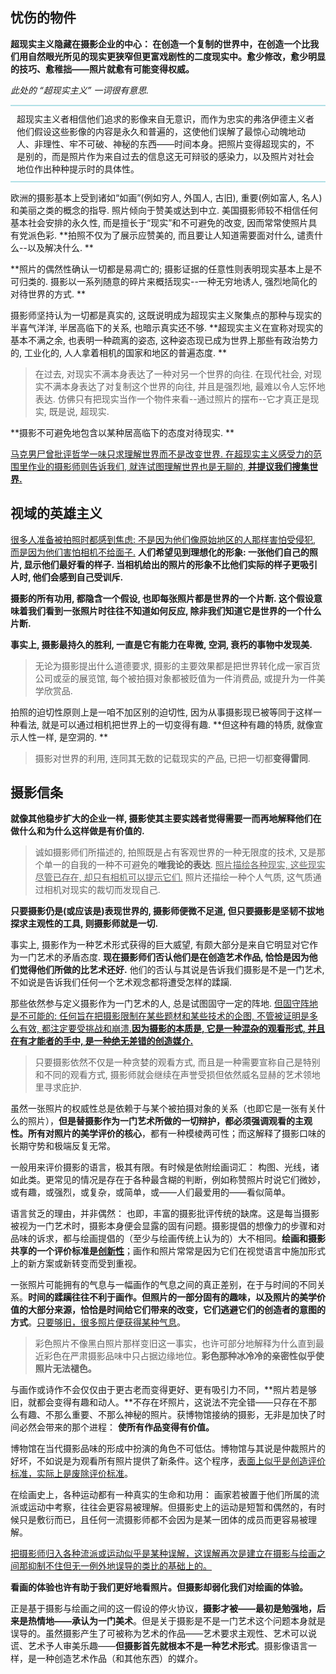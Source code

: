 ## 忧伤的物件

**超现实主义隐藏在摄影企业的中心： 在创造一个复制的世界中，在创造一个比我们用自然眼光所见的现实更狭窄但更富戏剧性的二度现实中。愈少修改，愈少明显的技巧、愈稚拙——照片就愈有可能变得权威。**

*此处的 “超现实主义” 一词很有意思.*

<div style="border-style:solid; border-width:2px 0px; border-color:powderblue; padding: 10px; margin-bottom:10px;">超现实主义者相信他们追求的影像来自无意识，而作为忠实的弗洛伊德主义者他们假设这些影像的内容是永久和普遍的，这使他们误解了最惊心动魄地动人、非理性、牢不可破、神秘的东西——时间本身。把照片变得超现实的，不是别的，而是照片作为来自过去的信息这无可辩驳的感染力，以及照片对社会地位作出种种提示时的具体性。</div>

欧洲的摄影基本上受到诸如“如画”(例如穷人, 外国人, 古旧), 重要(例如富人, 名人) 和美丽之类的概念的指导. 照片倾向于赞美或达到中立. 美国摄影师较不相信任何基本社会安排的永久性, 而是擅长于“现实”和不可避免的改变, 因而常常使照片具有党派色彩. **拍照不仅为了展示应赞美的, 而且要让人知道需要面对什么, 谴责什么--以及解决什么. ** 

**照片的偶然性确认一切都是易凋亡的; 摄影证据的任意性则表明现实基本上是不可归类的. 摄影以一系列随意的碎片来概括现实--一种无穷地诱人, 强烈地简化的对待世界的方式. **

摄影师坚持认为一切都是真实的, 这既说明成为超现实主义聚集点的那种与现实的半喜气洋洋, 半居高临下的关系, 也暗示真实还不够. **超现实主义在宣称对现实的基本不满之余, 也表明一种疏离的姿态, 这种姿态现已成为世界上那些有政治势力的, 工业化的, 人人拿着相机的国家和地区的普遍态度. **

> 在过去, 对现实不满本身表达了一种对另一个世界的向往. 在现代社会, 对现实不满本身表达了对复制这个世界的向往, 并且是强烈地, 最难以令人忘怀地表达. 仿佛只有把现实当作一个物件来看--通过照片的摆布--它才真正是现实, 既是说, 超现实. 

**摄影不可避免地包含以某种居高临下的态度对待现实. **

<u>马克男尸曾批评哲学一味只求理解世界而不是改变世界. 在超现实主义感受力的范围里作业的摄影师则告诉我们, 就连试图理解世界也是无聊的, **并提议我们搜集世界.**</u>



## 视域的英雄主义

<u>很多人准备被拍照时都感到焦虑: 不是因为他们像原始地区的人那样害怕受侵犯, 而是因为他们害怕相机不给面子.</u> **人们希望见到理想化的形象: 一张他们自己的照片, 显示他们最好看的样子. 当相机给出的照片的形象不比他们实际的样子更吸引人时, 他们会感到自己受训斥.**

**摄影的所有功用, 都隐含一个假设, 也即每张照片都是世界的一个片断. 这个假设意味着我们看到一张照片时往往不知道如何反应, 除非我们知道它是世界的一个什么片断.**

**事实上, 摄影最持久的胜利, 一直是它有能力在卑微, 空洞, 衰朽的事物中发现美.**

> 无论为摄影提出什么道德要求, 摄影的主要效果都是把世界转化成一家百货公司或坖的展览馆, 每个被拍摄对象都被贬值为一件消费品, 或提升为一件美学欣赏品.

拍照的迫切性原则上是一咱不加区别的迫切性, 因为从事摄影现已被等同于这样一种看法, 就是可以通过相机把世界上的一切变得有趣. **但这种有趣的特质, 就像宣示人性一样, 是空洞的. **

> 摄影对世界的利用, 连同其无数的记载现实的产品, 已把一切都**变得雷同**.



## 摄影信条

**就像其他稳步扩大的企业一样, 摄影使其主要实践者觉得需要一而再地解释他们在做什么和为什么这样做是有价值的.**

> 诚如摄影师们所描述的, 拍照既是占有客观世界的一种无限度的技术, 又是那个单一的自我的一种不可避免的**唯我论的表达**. <u>照片描绘各种现实, 这些现实尽管已存在, 却只有相机可以提示它们.</u>  照片还描绘一种个人气质, 这气质通过相机对现实的裁切而发现自己. 

**只要摄影仍是(或应该是)表现世界的, 摄影师便微不足道, 但只要摄影是坚韧不拔地探求主观性的工具, 则摄影师就是一切.**

事实上, 摄影作为一种艺术形式获得的巨大威望, 有颇大部分是来自它明显对它作为一门艺术的矛盾态度.  **现在摄影师们否认他们是在创造艺术作品, 恰恰是因为他们觉得他们所做的比艺术还好.** 他们的否认与其说是告诉我们摄影是不是一门艺术, 不如说是告诉我们任何一个艺术观念都将遭受怎样的蹂躏.

那些依然参与定义摄影作为一门艺术的人, 总是试图固守一定的阵地. <u>但固守阵地是不可能的: 任何旨在把摄影限制在某些题材和某些技术的企图, 不管被证明是多么有效, 都注定要受挑战和崩溃.**因为摄影的本质是, 它是一种混杂的观看形式, 并且在有才能者的手中, 是一种绝无差错的创造媒介.**</u>

> 只要摄影依然不仅是一种贪婪的观看方式, 而且是一种需要宣称自己是特别和不同的观看方式, 摄影师就会继续在声誉受损但依然威名显赫的艺术领地里寻求庇护.

虽然一张照片的权威性总是依赖于与某个被拍摄对象的关系（也即它是一张有关什么的照片），**但是替摄影作为一门艺术所做的一切辩护，都必须强调观看的主观性。所有对照片的美学评价的核心**，都有一种模棱两可性；而这解释了摄影口味的长期守势和极端反复无常。

<span class="wavy">一般用来评价摄影的语言，极其有限。有时候是依附绘画词汇： 构图、光线，诸如此类。更常见的情况是存在于各种最含糊的判断，例如称赞照片时说它们微妙，或有趣，或强烈，或复杂，或简单，或——人们最爱用的——看似简单。</span>

语言贫乏的理由，并非偶然： 也即，丰富的摄影批评传统的缺席。这是每当摄影被视为一门艺术时，摄影本身便会显露的固有问题。摄影提倡的想像力的步骤和对品味的诉求，都与绘画提倡的（至少与绘画传统上认为的）大不相同。**绘画和摄影共享的一个评价标准是<u>创新性</u>**；画作和照片常常是因为它们在视觉语言中施加形式上的新方案或新转变而受到重视。

一张照片可能拥有的气息与一幅画作的气息之间的真正差别，在于与时间的不同关系。**时间的蹂躏往往不利于画作。但照片的一部分固有的趣味，以及照片的美学价值的大部分来源，恰恰是时间给它们带来的改变，它们逃避它们的创造者的意图的方式**。<u>只要够旧，很多照片便获得某种气息</u>。

> 彩色照片不像黑白照片那样变旧这一事实，也许可部分地解释为什么直到最近彩色在严肃摄影品味中只占据边缘地位。**彩色那种冰冷冷的亲密性似乎使照片无法褪色。**

与画作或诗作不会仅仅由于更古老而变得更好、更有吸引力不同，**照片若是够旧，就都会变得有趣和动人。**不存在坏照片，这说法不完全错——只存在不那么有趣、不那么重要、不那么神秘的照片。获博物馆接纳的摄影，无非是加快了时间必然会带来的那个进程： **使所有作品变得有价值。**

博物馆在当代摄影品味的形成中扮演的角色不可低估。博物馆与其说是仲裁照片的好坏，不如说是为观看所有照片提供了新条件。这个程序，<u>表面上似乎是创造评价标准，实际上是废除评价标准</u>。

<span class="highlight">在绘画史上，各种运动都有一种真实的生命和功用： 画家若被置于他们所属的流派或运动中考察，往往会更容易被理解。但摄影史上的运动是短暂和偶然的，有时候只是敷衍而已，且任何一流摄影师都不会因为是某一团体的成员而更容易被理解。</span>

<u>把摄影师归入各种流派或运动似乎是某种误解，这误解再次是建立在摄影与绘画之间那抑制不住但无一例外地误导的类比的基础上的。</u>

**看画的体验也许有助于我们更好地看照片。但摄影却弱化我们对绘画的体验。**

正是基于摄影与绘画之间的这一假设的停火协议，**摄影才被——最初是勉强地，后来是热情地——承认为一门美术**。但是关于摄影是不是一门艺术这个问题本身就是误导的。虽然摄影产生了可被称为艺术的作品——艺术要求主观性、艺术可以说谎、艺术予人审美乐趣——**但摄影首先就根本不是一种艺术形式**。摄影像语言一样，是一种创造艺术作品（和其他东西）的媒介。

